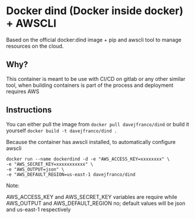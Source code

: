 # Docker dind (Docker inside docker) + AWSCLI

Based on the official docker:dind image + pip and awscli tool to manage resources on the cloud.

## Why?
This container is meant to be use with CI/CD on gitlab or any other similar tool, when building containers is part of the process and deployment requires AWS

## Instructions

You can either pull the image from ```docker pull davejfranco/dind``` or build it yourself ```docker build -t davejfranco/dind .``` 

Because the container has awscli installed, to automatically configure awscli 

```
docker run --name dockerdind -d -e "AWS_ACCESS_KEY=xxxxxxxx" \
-e "AWS_SECRET_KEY=xxxxxxxxxxx" \
-e "AWS_OUTPUT=json" \
-e "AWS_DEFAULT_REGION=us-east-1 davejfranco/dind 
```

Note:

AWS_ACCESS_KEY and AWS_SECRET_KEY variables are require while AWS_OUTPUT and AWS_DEFAULT_REGION no; default values will be json and us-east-1 respectively
